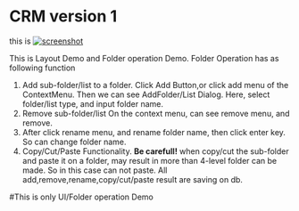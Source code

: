 # CRM version 1

this is [![screenshot](https://github.com/bear-gold/Gift-CRM/raw/master/screenshot.png "screenshot")](https://github.com/bear-gold/Gift-CRM/raw/master/screenshot.png "screenshot")

This is Layout Demo and Folder operation Demo.
Folder Operation has as following function
1. Add sub-folder/list to a folder.
    Click Add Button,or click add menu of the ContextMenu.
	Then we can see AddFolder/List Dialog.
	Here, select folder/list type, and input folder name.
2. Remove sub-folder/list
   On the context menu, can see remove menu, and remove.
3. After click rename menu, and rename  folder name, then click enter key.
   So can change folder name.
4. Copy/Cut/Paste Functionality.
   **Be carefull!** 
   when copy/cut the sub-folder and paste it on a folder, may result in  more than 4-level
   folder can be made.
   So in this case can not paste.
All add,remove,rename,copy/cut/paste result are saving on db.   
 
#This is only UI/Folder operation Demo 